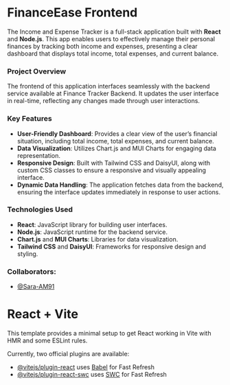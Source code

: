 # FinanceEase Frontend
The Income and Expense Tracker is a full-stack application built with **React** and **Node.js**. This app enables users to effectively manage their personal finances by tracking both income and expenses, presenting a clear dashboard that displays total income, total expenses, and current balance.

### Project Overview
The frontend of this application interfaces seamlessly with the backend service available at Finance Tracker Backend. It updates the user interface in real-time, reflecting any changes made through user interactions.

### Key Features
- **User-Friendly Dashboard**: Provides a clear view of the user’s financial situation, including total income, total expenses, and current balance.
- **Data Visualization**: Utilizes Chart.js and MUI Charts for engaging data representation.
- **Responsive Design**: Built with Tailwind CSS and DaisyUI, along with custom CSS classes to ensure a responsive and visually appealing interface.
- **Dynamic Data Handling**: The application fetches data from the backend, ensuring the interface updates immediately in response to user actions.

### Technologies Used
- **React**: JavaScript library for building user interfaces.
- **Node.js**: JavaScript runtime for the backend service.
- **Chart.js** and **MUI Charts**: Libraries for data visualization.
- **Tailwind CSS** and **DaisyUI**: Frameworks for responsive design and styling.

### Collaborators:

- [@Sara-AM91](https://github.com/Sara-AM91)


# React + Vite

This template provides a minimal setup to get React working in Vite with HMR and some ESLint rules.

Currently, two official plugins are available:

- [@vitejs/plugin-react](https://github.com/vitejs/vite-plugin-react/blob/main/packages/plugin-react/README.md) uses [Babel](https://babeljs.io/) for Fast Refresh
- [@vitejs/plugin-react-swc](https://github.com/vitejs/vite-plugin-react-swc) uses [SWC](https://swc.rs/) for Fast Refresh
